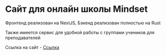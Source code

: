 <h1>Сайт для онлайн школы Mindset</h1>
<p>Фронтенд реализован на NextJS, Бэкенд реализован полностью на Rust</p>
<p>Также имеется сервис для удобной работы с группами учеников для преподавателей</p>
Ссылка на сайт - <a href="https://schoolmindset.ru">Ссылка</a>
